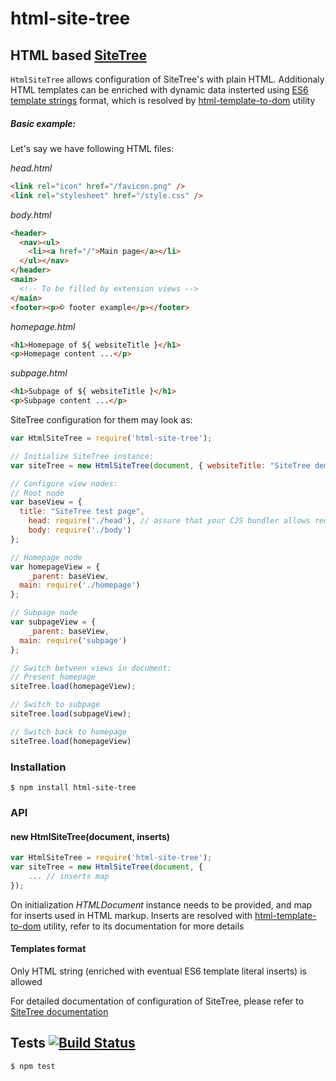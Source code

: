# html-site-tree
##  HTML based [SiteTree](https://github.com/medikoo/site-tree)

`HtmlSiteTree` allows configuration of SiteTree's with plain HTML. Additionaly HTML templates can be enriched with dynamic data insterted using [ES6 template strings](https://hacks.mozilla.org/2015/05/es6-in-depth-template-strings-2/) format, which is resolved by [html-template-to-dom](https://github.com/medikoo/html-template-to-dom#html-template-to-dom) utility

##### Basic example:

Let's say we have following HTML files:

_head.html_
```html
<link rel="icon" href="/favicon.png" />
<link rel="stylesheet" href="/style.css" />
```

_body.html_
```html
<header>
  <nav><ul>
    <li><a href="/">Main page</a></li>
  </ul></nav>
</header>
<main>
  <!-- To be filled by extension views -->
</main>
<footer><p>© footer example</p></footer>
```

_homepage.html_
```html
<h1>Homepage of ${ websiteTitle }</h1>
<p>Homepage content ...</p>
```

_subpage.html_
```html
<h1>Subpage of ${ websiteTitle }</h1>
<p>Subpage content ...</p>
```

SiteTree configuration for them may look as:

```javascript
var HtmlSiteTree = require('html-site-tree');

// Initialize SiteTree instance:
var siteTree = new HtmlSiteTree(document, { websiteTitle: "SiteTree demo" });

// Configure view nodes:
// Root node
var baseView = {
  title: "SiteTree test page",
	head: require('./head'), // assure that your CJS bundler allows require of HTML files
	body: require('./body')
};

// Homepage node
var homepageView = {
	_parent: baseView,
  main: require('./homepage')
};

// Subpage node
var subpageView = {
	_parent: baseView,
  main: require('subpage')
};

// Switch between views in document:
// Present homepage
siteTree.load(homepageView);

// Switch to subpage
siteTree.load(subpageView);

// Switch back to homepage
siteTree.load(homepageView)
```

### Installation

	$ npm install html-site-tree

### API

#### new HtmlSiteTree(document, inserts)

```javascript
var HtmlSiteTree = require('html-site-tree');
var siteTree = new HtmlSiteTree(document, {
	... // inserts map
});
```

On initialization _HTMLDocument_ instance needs to be provided, and map for inserts used in HTML markup.
Inserts are resolved with [html-template-to-dom](https://github.com/medikoo/html-template-to-dom#html-template-to-dom) utility, refer to its documentation for more details

#### Templates format

Only HTML string (enriched with eventual ES6 template literal inserts) is allowed

For detailed documentation of configuration of SiteTree, please refer to [SiteTree documentation](https://github.com/medikoo/site-tree#configuration-of-view-nodes)

## Tests [![Build Status](https://travis-ci.org/medikoo/html-site-tree.svg)](https://travis-ci.org/medikoo/html-site-tree)

	$ npm test
